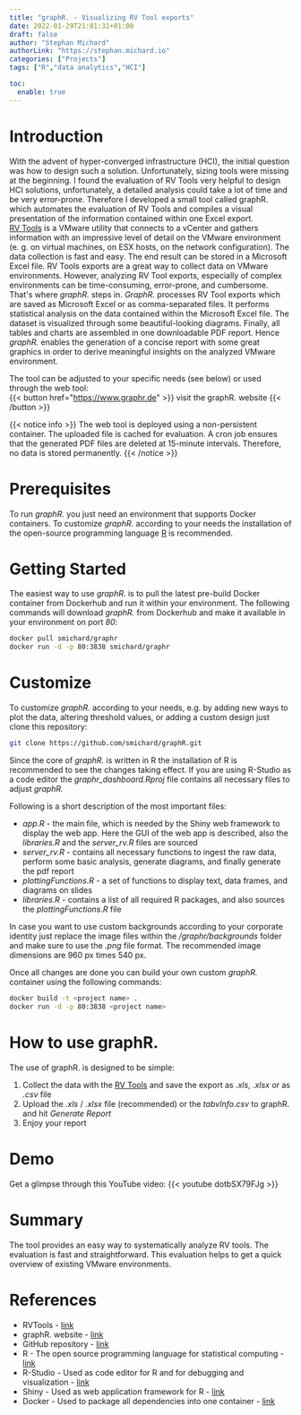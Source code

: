 ```yaml
---
title: "graphR. - Visualizing RV Tool exports"
date: 2022-01-29T21:01:31+01:00
draft: false
author: "Stephan Michard"
authorLink: "https://stephan.michard.io"
categories: ["Projects"]
tags: ["R","data analytics","HCI"]

toc:
  enable: true
---
```


# Introduction
With the advent of hyper-converged infrastructure (HCI), the initial question was how to design such a solution. Unfortunately, sizing tools were missing at the beginning. I found the evaluation of RV Tools very helpful to design HCI solutions, unfortunately, a detailed analysis could take a lot of time and be very error-prone. Therefore I developed a small tool called graphR. which automates the evaluation of RV Tools and compiles a visual presentation of the information contained within one Excel export.  
[RV Tools](http://www.robware.net/rvtools/) is a VMware utility that connects to a vCenter and gathers information with an impressive level of detail on the VMware environment (e. g. on virtual machines, on ESX hosts, on the network configuration). The data collection is fast and easy. The end result can be stored in a Microsoft Excel file. RV Tools exports are a great way to collect data on VMware environments. However, analyzing RV Tool exports, especially of complex environments can be time-consuming, error-prone, and cumbersome.  
That's where *graphR.* steps in. *GraphR.* processes RV Tool exports which are saved as Microsoft Excel or as comma-separated files. It performs statistical analysis on the data contained within the Microsoft Excel file. The dataset is visualized through some beautiful-looking diagrams. Finally, all tables and charts are assembled in one downloadable PDF report. Hence *graphR.* enables the generation of a concise report with some great graphics in order to derive meaningful insights on the analyzed VMware environment.  

The tool can be adjusted to your specific needs (see below) or used through the web tool:  
{{< button href="https://www.graphr.de" >}} visit the graphR. website {{< /button >}}  
  
{{< notice info >}}
The web tool is deployed using a non-persistent container. The uploaded file is cached for evaluation. A cron job ensures that the generated PDF files are deleted at 15-minute intervals. Therefore, no data is stored permanently.
{{< /notice >}}  

# Prerequisites
To run *graphR.* you just need an environment that supports Docker containers. To customize *graphR.* according to your needs the installation of the open-source programming language [R](https://www.r-project.org/) is recommended.

# Getting Started
The easiest way to use *graphR.* is to pull the latest pre-build Docker container from Dockerhub and run it within your environment. The following commands will download *graphR.* from Dockerhub and make it available in your environment on port *80*:
```bash
docker pull smichard/graphr
docker run -d -p 80:3838 smichard/graphr
```

# Customize
To customize *graphR.* according to your needs, e.g. by adding new ways to plot the data, altering threshold values, or adding a custom design just clone this repository:
```bash
git clone https://github.com/smichard/graphR.git
```
Since the core of *graphR.* is written in R the installation of R is recommended to see the changes taking effect. If you are using R-Studio as a code editor the *graphr_dashboard.Rproj* file contains all necessary files to adjust *graphR.*    

Following is a short description of the most important files:  

* *app.R* - the main file, which is needed by the Shiny web framework to display the web app. Here the GUI of the web app is described, also the *libraries.R* and the *server_rv.R* files are sourced
* *server_rv.R* - contains all necessary functions to ingest the raw data, perform some basic analysis, generate diagrams, and finally generate the pdf report
* *plottingFunctions.R* - a set of functions to display text, data frames, and diagrams on slides
* *libraries.R* - contains a list of all required R packages, and also sources the *plottingFunctions.R* file

In case you want to use custom backgrounds according to your corporate identity just replace the image files within the */graphr/backgrounds* folder and make sure to use the *.png* file format. The recommended image dimensions are 960 px times 540 px.

Once all changes are done you can build your own custom *graphR.* container using the following commands: 
```bash
docker build -t <project name> .
docker run -d -p 80:3838 <project name>
```

# How to use graphR.
The use of graphR. is designed to be simple: 

1. Collect the data with the [RV Tools](http://www.robware.net/rvtools/) and save the export as *.xls*, *.xlsx* or as *.csv* file
2. Upload the *.xls* / *.xlsx* file (recommended) or the *tabvInfo.csv* to graphR. and hit *Generate Report*
3. Enjoy your report

# Demo

Get a glimpse through this YouTube video:
{{< youtube dotbSX79FJg >}}


# Summary
The tool provides an easy way to systematically analyze RV tools. The evaluation is fast and straightforward. This evaluation helps to get a quick overview of existing VMware environments.

# References
- RVTools - [link](http://www.robware.net/rvtools/)
- graphR. website - [link](https://graphr.de/)
- GitHub repository - [link](https://github.com/smichard/graphR.git)
- R - The open source programming language for statistical computing - [link](https://www.r-project.org/)
- R-Studio - Used as code editor for R and for debugging and visualization - [link](https://www.rstudio.com/)
- Shiny - Used as web application framework for R - [link](https://shiny.rstudio.com/)
- Docker - Used to package all dependencies into one container - [link](https://www.docker.com/)